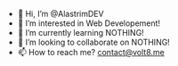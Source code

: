 - 👋 Hi, I’m @AlastrimDEV
- 👀 I’m interested in Web Developement!
- 🌱 I’m currently learning NOTHING!
- 💞️ I’m looking to collaborate on NOTHING!
- 📫 How to reach me? contact@volt8.me

<!---
AlastrimDEV/AlastrimDEV is a ✨ special ✨ repository because its `README.md` (this file) appears on your GitHub profile.
You can click the Preview link to take a look at your changes.
--->
